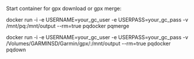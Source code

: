 Start container for gpx download or gpx merge:

docker run -i -e USERNAME=your_gc_user -e USERPASS=your_gc_pass -v /mnt/pq:/mnt/output --rm=true pqdocker pqmerge

docker run -i -e USERNAME=your_gc_user -e USERPASS=your_gc_pass -v /Volumes/GARMINSD/Garmin/gpx/:/mnt/output --rm=true pqdocker pqdown
